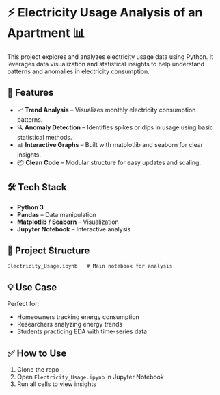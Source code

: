 
# ⚡ Electricity Usage Analysis of an Apartment 📊

This project explores and analyzes electricity usage data using Python. It leverages data visualization and statistical insights to help understand patterns and anomalies in electricity consumption.

## 🚀 Features

- 📈 **Trend Analysis** – Visualizes monthly electricity consumption patterns.  
- 🔍 **Anomaly Detection** – Identifies spikes or dips in usage using basic statistical methods.  
- 📊 **Interactive Graphs** – Built with matplotlib and seaborn for clear insights.  
- 📦 **Clean Code** – Modular structure for easy updates and scaling.

## 🛠️ Tech Stack

- **Python 3**
- **Pandas** – Data manipulation  
- **Matplotlib / Seaborn** – Visualization  
- **Jupyter Notebook** – Interactive analysis

## 📂 Project Structure

```
Electricity_Usage.ipynb   # Main notebook for analysis
```

## 💡 Use Case

Perfect for:
- Homeowners tracking energy consumption
- Researchers analyzing energy trends
- Students practicing EDA with time-series data

## ✅ How to Use

1. Clone the repo  
2. Open `Electricity_Usage.ipynb` in Jupyter Notebook  
3. Run all cells to view insights  



